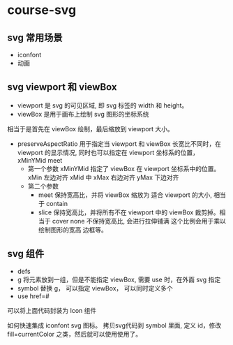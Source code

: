 # course-svg

## svg 常用场景

-   iconfont
-   动画

## svg viewport 和 viewBox

- viewport 是 svg 的可见区域, 即 svg 标签的 width 和 height。
- viewBox 是用于画布上绘制 svg 图形的坐标系统

相当于是首先在 viewBox 绘制，最后缩放到 viewport 大小。

- preserveAspectRatio 用于指定当 viewport 和 viewBox 长宽比不同时，在 viewport 的显示情况, 同时也可以指定在 viewport 坐标系的位置， xMinYMid meet
  - 第一个参数 xMinYMid 指定了 viewBox 在 viewport 坐标系中的位置。xMin 左边对齐 xMid 中 xMax 右边对齐   yMax 下边对齐
  - 第二个参数
      - meet 保持宽高比，并将 viewBox 缩放为 适合 viewport 的大小, 相当于 contain
      - slice 保持宽高比，并将所有不在 viewport 中的 viewBox 裁剪掉。相当于 cover
  none 不保持宽高比, 会进行拉伸铺满
这个比例会用于乘以 绘制图形的宽高 边框等。

## svg 组件

- defs
- g 将元素放到一组，但是不能指定 viewBox, 需要 use 时，在外面 svg 指定
- symbol 替换 g， 可以指定 viewBox， 可以同时定义多个
- use href=#

可以将上面代码封装为 Icon 组件

如何快速集成 iconfont svg 图标。
拷贝svg代码到 symbol 里面, 定义 id，修改 fill=currentColor 之类，然后就可以使用使用了。
